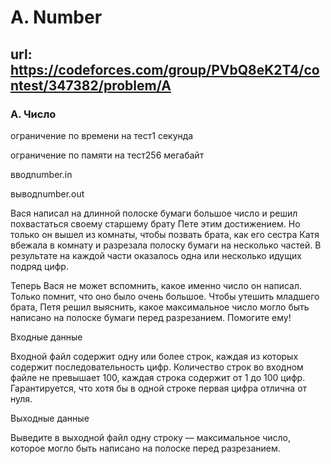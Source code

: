 # A. Number

## url: https://codeforces.com/group/PVbQ8eK2T4/contest/347382/problem/A


### A. Число

ограничение по времени на тест1 секунда

ограничение по памяти на тест256 мегабайт

вводnumber.in

выводnumber.out

Вася написал на длинной полоске бумаги большое число и решил похвастаться своему старшему брату Пете этим достижением. Но только он вышел из комнаты, чтобы позвать брата, как его сестра Катя вбежала в комнату и разрезала полоску бумаги на несколько частей. В результате на каждой части оказалось одна или несколько идущих подряд цифр.


Теперь Вася не может вспомнить, какое именно число он написал. Только помнит, что оно было очень большое. Чтобы утешить младшего брата, Петя решил выяснить, какое максимальное число могло быть написано на полоске бумаги перед разрезанием. Помогите ему!


Входные данные

Входной файл содержит одну или более строк, каждая из которых содержит последовательность цифр. Количество строк во входном файле не превышает 100, каждая строка содержит от 1 до 100 цифр. Гарантируется, что хотя бы в одной строке первая цифра отлична от нуля.


Выходные данные

Выведите в выходной файл одну строку — максимальное число, которое могло быть написано на полоске перед разрезанием.
